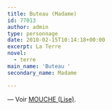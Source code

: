 ```yaml
---
title: Buteau (Madame)
id: 77013
author: admin
type: personnage
date: 2010-02-15T10:14:18+00:00
excerpt: La Terre
novel:
  - terre
main_name: 'Buteau '
secondary_name: Madame

---
```

— Voir [MOUCHE (Lise)][1].

 [1]: http://